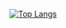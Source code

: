 [![Top Langs](https://github-readme-stats-jc4k-git-master-saraomt2s-projects.vercel.app/api/top-langs/?username=sara-o-mt2&layout=compact&theme=github_dark&langs_count=20&&exclude_repo=test)](https://github.com/anuraghazra/github-readme-stats)
